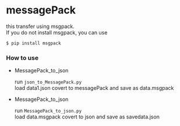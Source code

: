 # messagePack
 
 this transfer using msgpack.  
 If you do not install msgpack, you can use  
```
$ pip install msgpack
```

### How to use  
* MessagePack_to_json  
  
  run `json_to_MessagePack.py`  
  load data1.json covert to messagePack and save as data.msgpack  

* MessagePack_to_json
  
  run `MessagePack_to_json.py`  
  load data.msgpack covert to json and save as savedata.json
